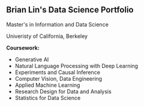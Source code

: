 ## Brian Lin's Data Science Portfolio 

Master's in Information and Data Science

Univeristy of California, Berkeley

**Coursework:**
* Generative AI
* Natural Language Processing with Deep Learning
* Experiments and Causal Inference
* Computer Vision, Data Engineering
* Applied Machine Learning
* Research Design for Data and Analysis
* Statistics for Data Science